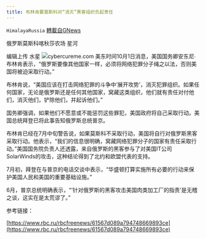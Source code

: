 ```yaml
---
title: 布林肯要莫斯科对“消灭”黑客组织负起责任
---
```

`HimalayaRussia` [轉載自GNews](https://gnews.org/zh-hans/1567487/)

俄罗斯莫斯科喀秋莎农场 星河

编辑上传 水星
![](https://assets.gnews.org/wp-content/uploads/2021/10/C.jpg)cybercureme.com
美东时间10月1日消息，美国国务卿安东尼∙布林肯表示，“俄罗斯要像其他国家一样，必须将网络犯罪分子绳之以法，否则美国将被迫采取行动。”

布林肯说，“美国应该在打击网络犯罪的斗争中‘展开攻势’，消灭犯罪组织。如果任何国家，无论是俄罗斯还是任何其他国家，窝藏这类组织，他们就有责任对付他们，消灭他们，铲除他们，并起诉他们。”

国务卿强调，如果他们不愿意或不能惩罚这些罪犯，美国政府将自己采取行动。美国总统拜登已将此事告知俄罗斯总统普京。

布林肯已经在7月中旬警告说，如果莫斯科不采取行动，美国将自行对俄罗斯黑客采取行动。他表示，“我们的信息很明确，窝藏网络犯罪分子的国家有责任采取行动。”美国国务院负责人还透露，来自俄罗斯的黑客参与了对美国IT公司SolarWinds的攻击，这种结论得到了北约和欧盟代表的支持。

7月初，拜登在与普京的电话交谈中表示，“华盛顿打算实施所有必要的行动来保护美国人民和美国的重要基础设施。”

6月，普京总统明确表示，“‘针对俄罗斯的黑客攻击美国肉类加工厂的指责’是无稽之谈，这实在是太荒谬了。”

参考链接：

[https://www.rbc.ru/rbcfreenews/61567d089a794748669893ce](https://www.rbc.ru/rbcfreenews/61567d089a794748669893ce)
